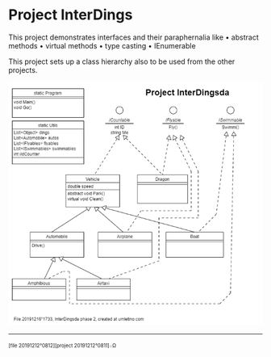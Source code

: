 ﻿# Project InterDings

This project demonstrates interfaces and their paraphernalia
like • abstract methods • virtual methods • type casting • IEnumerable

This project sets up a class hierarchy also to be used from the other projects.

![Overview Project Interdingsda](./../docs/20191216o1733.interdingsda.uxf.png "Project Interdingsda Phase 2")

---
 <sub><sup>[file 20191212°0812][project 20191212°0811]܀Ω</sup></sub>
